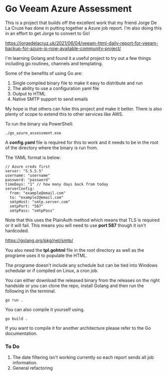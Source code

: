 # Go Veeam Azure Assessment

This is a project that builds off the excellent work that my friend Jorge De La Cruze has done in putting together a Azure job report. I'm also doing this in an effort to get Jorge to convert to Go!

https://jorgedelacruz.uk/2021/06/04/veeam-html-daily-report-for-veeam-backup-for-azure-is-now-available-community-project/

I'm learning Golang and found it a useful project to try out a few things including go routines, channels and templating.

Some of the benefits of using Go are:

1. Single compiled binary file to make it easy to distribute and run
2. The ability to use a configuration yaml file
3. Output to HTML
4. Native SMTP support to send emails

My hope is that others can foke this project and make it better. There is also plenty of scope to extend this to other services like AWS.

To run the binary via PowerShell:

	./go_azure_assessment.exe


A <b>config.yaml</b> file is required for this to work and it needs to be in the root of the directory where the binary is run from. 

The YAML format is below:

	// Azure creds first
	server: "5.5.5.5"
	username: "username" 
	password: "password"
	timeDays: "1" // how many days back from today
	serverConfig:
	  from: "example@email.com"
	  to: "example2@email.com"
	  smtpHost: "smtp.server.com"
	  smtpPort: "587"
	  smtpPass: "smtpPass"

Note that this uses the PlainAuth method which means that TLS is required or it will fail. This means you will need to use <b>port 587</b> though it isn't hardcoded.

https://golang.org/pkg/net/smtp/

You also need the <b>tpl.gohtml</b> file in the root directory as well as the programe uses it to populate the HTML.

The programe doesn't include any schedule but can be tied into Windows schedular or if compiled on Linux, a cron job. 

You can either download the released binary from the releases on the right handside or you can clone the repo, install Golang and then run the following in the terminal.

	go run .

You can also compile it yourself using.

	go build .

If you want to compile it for another architecture please refer to the Go documentation.

### To Do

1. The date filtering isn't working currently so each report sends all job information.
2. General refactoring